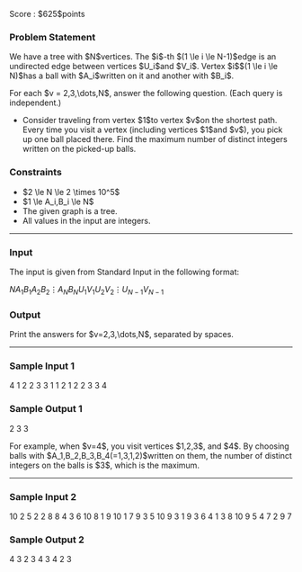 
<div>

<span>

<span>

<p>
Score : $625$points
</p>

<div>

<section>

### **Problem Statement**

<p>
We have a tree with $N$vertices.  The $i$-th $(1 \le i \le N-1)$edge is an undirected edge between vertices $U_i$and $V_i$.  Vertex $i$$(1 \le i \le N)$has a ball with $A_i$written on it and another with $B_i$.
</p>

<p>
For each $v = 2,3,\dots,N$, answer the following question.  (Each query is independent.)
</p>

<ul>

<li>
Consider traveling from vertex $1$to vertex $v$on the shortest path.  Every time you visit a vertex (including vertices $1$and $v$), you pick up one ball placed there.  Find the maximum number of distinct integers written on the picked-up balls.
</li>

</ul>

</section>

</div>

<div>

<section>

### **Constraints**

<ul>

<li>
$2 \le N \le 2 \times 10^5$
</li>

<li>
$1 \le A_i,B_i \le N$
</li>

<li>
The given graph is a tree.
</li>

<li>
All values in the input are integers.
</li>

</ul>

</section>

</div>

---

<div>

<div>

<section>

### **Input**

<p>
The input is given from Standard Input in the following format:
</p>

<div>

$N$$A_1$$B_1$$A_2$$B_2$$\vdots$$A_N$$B_N$$U_1$$V_1$$U_2$$V_2$$\vdots$$U_{N-1}$$V_{N-1}$
</div>

</section>

</div>

<div>

<section>

### **Output**

<p>
Print the answers for $v=2,3,\dots,N$, separated by spaces.
</p>

</section>

</div>

</div>

---

<div>

<section>

### **Sample Input 1**

<div>

4
1 2
2 3
3 1
1 2
1 2
2 3
3 4

</div>

</section>

</div>

<div>

<section>

### **Sample Output 1**

<div>

2 3 3

</div>

<p>
For example, when $v=4$, you visit vertices $1,2,3$, and $4$.  By choosing balls with $A_1,B_2,B_3,B_4(=1,3,1,2)$written on them, the number of distinct integers on the balls is $3$, which is the maximum.
</p>

</section>

</div>

---

<div>

<section>

### **Sample Input 2**

<div>

10
2 5
2 2
8 8
4 3
6 10
8 1
9 10
1 7
9 3
5 10
9 3
1 9
3 6
4 1
3 8
10 9
5 4
7 2
9 7

</div>

</section>

</div>

<div>

<section>

### **Sample Output 2**

<div>

4 3 2 3 4 3 4 2 3

</div>

</section>

</div>

</span>

</span>

</div>

